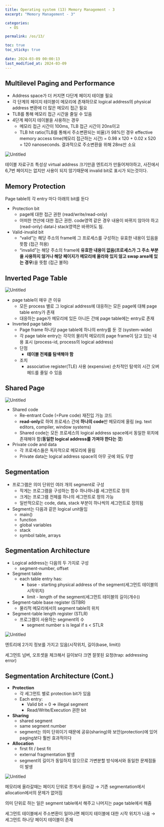 ```yaml
---
title: Operating system (13) Memory Management - 3
excerpt: "Memory Management - 3"

categories:
  - OS

permalink: /os/13/

toc: true
toc_sticky: true
 
date: 2024-03-09 00:00:13
last_modified_at: 2024-03-09
---
```


## Multilevel Paging and Performance

- Address space가 더 커지면 다단계 페이지 테이블 필요
- 각 단계의 페이지 테이블이 메모리에 존재하므로 logical address의 physical address 변환에 더 많은 메모리 접근 필요
- TLB를 통해 메모리 접근 시간을 줄일 수 있음
- 4단계 페이지 테이블을 사용하는 경우
    - 메모리 접근 시간이 100ms, TLB 접근 시간이 20ns이고
    - TLB hit ratio(TLB를 통해서 주소변환되는 비율)가 98%인 경우 effective memory access time(메모리 접근하는 시간) = 0.98 x 120 + 0.02 x 520 = 120 nanoseconds.
    결과적으로 주소변환을 위해 28ns만 소요

![Untitled](/assets/images/2024-03-09-Operating-system-13-Memory-Management--3/Untitled.png)

테이블 자료구조 특성상 virtual address 크기만큼 엔트리가 만들어져야하고, 사진에서 6,7번 페이지는 없지만 사용이 되지 않기때문에 invalid bit로 표시가 되는것이다.

## Memory Protection

Page table의 각 entry 마다 아래의 bit를 둔다

- Protection bit
    - page에 대한 접근 권한 (read/write/read-only)
    - 어떠한 연산에 대한 접근 권한.
    code영역 같은 경우 내용이 바뀌지 않아야 하고(read-only) data나 stack영역은 바뀌어도 됨.
- Valid-invalid bit
    - “valid”는 해당 주소의 frame에 그 프로세스를 구성하는 유효한 내용이 있음을 뜻함 (접근 허용)
    - “invalid”는 해당 주소의 frame에 **유효한 내용이 없음(프로세스가 그 주소 부분을 사용하지 않거나 해당 페이지가 메모리에 올라와 있지 않고 swap area에 있는 경우**)을 뜻함 (접근 불허)

## Inverted Page Table

![Untitled](/assets/images/2024-03-09-Operating-system-13-Memory-Management--3/Untitled%201.png)

- page table이 매우 큰 이유
    - 모든 process 별로 그 logical address에 대응하는 모든 page에 대해 page table entry가 존재
    - 대응하는 page가 메모리에 있든 아니든 간에 page table에는 entry로 존재
- Inverted page table
    - Page frame 하나당 page table에 하나의 entry를 둔 것 (system-wide)
    - 각 page table entry는 각각의 물리적 메모리의 page frame이 담고 있는 내용 표시 (process-id, process의 logical address)
    - 단점
        - **테이블 전체를 탐색해야 함**
    - 조치
        - associative register(TLE) 사용 (expensive) 순차적인 탐색의 시간 오버헤드를 줄일 수 있음

## Shared Page

![Untitled](/assets/images/2024-03-09-Operating-system-13-Memory-Management--3/Untitled%202.png)

- Shared code
    - Re-entrant Code (=Pure code) 재진입 가능 코드
    - **read-only**로 하여 프로세스 간에 **하나의 code**만 메모리에 올림
    (eg. text editors, compiler, window systems)
    - Shared code는 모든 프로세스의 logical address space에서 동일한 위치에 존재해야 함(**동일한 logical address를 가져야 한다는 것**)
- Private code and data
    - 각 프로세스들은 독자적으로 메모리에 올림
    - Private data는 logical address space의 아무 곳에 와도 무방

## Segmentation

- 프로그램은 의미 단위인 여러 개의 segment로 구성
    - 작게는 프로그램을 구성하는 함수 하나하나를 세그먼트로 정의
    - 크게는 프로그램 전체를 하나의 세그먼트로 정의 가능
    - 일반적으로는 code, data, stack 부분이 하나씩의 세그먼트로 정의됨
- Segment는 다음과 같은 logical unit들임
    - main()
    - function
    - global variables
    - stack
    - symbol table, arrays

## Segmentation Architecture

- Logical address는 다음의 두 가지로 구성
    - segment-number, offset
- Segment table
    - each table entry has:
        - base - starting physical address of the segment(세그먼트 테이블의 시작위치)
        - limit - length of the segment(세그먼트 테이블의 길이(개수))
- Segment-table base register (STBR)
    - 물리적 메모리에서의 segment table의 위치
- Segment-table length register (STLR)
    - 프로그램이 사용하는 segment의 수
        - segment number s is legal if s < STLR

![Untitled](/assets/images/2024-03-09-Operating-system-13-Memory-Management--3/Untitled%203.png)

엔트리에 2가지 정보를 가지고 있음(시작위치, 길이(base, limit))

세그먼트 넘버, 오프셋을 체크해서 길이보다 크면 잘못된 요청(trap: addressing error)

## Segmentation Architecture (Cont.)

- **Protection**
    - 각 세그먼트 별로 protection bit가 있음
    - Each entry:
        - Valid bit = 0 ⇒ illegal segment
        - Read/Write/Execution 권한 bit
- **Sharing**
    - shared segment
    - same segment number
    - segment는 의미 단위이기 때문에 공유(sharing)와 보안(protection)에 있어 paging보다 훨씬 효과적이다
- **Allocation**
    - first fit / best fit
    - external fragmentation 발생
    - segment의 길이가 동일하지 않으므로 가변분할 방식에서와 동일한 문제점들이 발생

![Untitled](/assets/images/2024-03-09-Operating-system-13-Memory-Management--3/Untitled%204.png)

메모리에 올라갈때는 페이지 단위로 쪼개서 올라감 → 기존 segmentation에서 allocation에서의 문제가 없어짐

의미 단위로 하는 일은 segment table에서 해주고 나머지는 page table에서 해줌

세그먼트 테이블에서 주소변환이 일어나면 페이지 테이블에 대한 시작 위치가 나옴 → 세그먼트 하나당 페이지 테이블이 존재